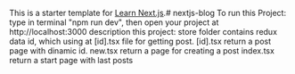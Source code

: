 This is a starter template for [Learn Next.js](https://nextjs.org/learn).# nextjs-blog
To run this Project: type in terminal "npm run dev", then open your project at http://localhost:3000 
description this project:
store folder contains redux data id, which using at [id].tsx file for getting post.
[id].tsx return a post page with dinamic id.
new.tsx return a page for creating a post
index.tsx return a start page with last posts
